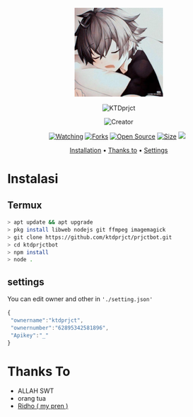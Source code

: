 <p align="center">
<img src="https://raw.githubusercontent.com/ktdprjct/prjctbot/master/media/ktdread.jpg" width="200"/>

<p align="center">
        <img
            src="https://readme-typing-svg.herokuapp.com?size=15&width=280&lines=Thank+for+using+Ktdprjct+bot"
            alt="KTDprjct"
        />
</p>

</p>
<p align="center">
<img title="Creator" src="https://img.shields.io/badge/Creator-ktdprjct-red.svg?style=for-the-badge&logo=github"></a>
</p>
<p align="center">
<a href="https://github.com/ktdprjct/prjctbot/watchers"><img title="Watching" src="https://img.shields.io/github/watchers/ktdprjct/prjctbot?label=Watchers&color=blue&style=flat-square"></a>
<a href="https://github.com/ktdprjct/prjctbot/network/members"><img title="Forks" src="https://img.shields.io/github/forks/ktdprjct/prjctbot?color=red&style=flat-square"></a>
<a href="https://github.com/ktdprjct/prjctbot"><img title="Open Source" src="https://badges.frapsoft.com/os/v2/open-source.svg?v=103"></a>
<a href="https://github.com/ktdprjct/prjctbot/"><img title="Size" src="https://img.shields.io/github/repo-size/ktdprjct/Ktdprjctbot?style=flat-square&color=green"></a>
<a href="https://github.com/ktdprjct/prjctbot/graphs/commit-activity"><img height="20" src="https://img.shields.io/badge/Maintained%3F-yes-green.svg"></a>&nbsp;&nbsp;
</p>

<p align="center">
  <a href="https://github.com/ktdprjct/prjctbot#instalasi">Installation</a> •
  <a href="https://github.com/ktdprjct/prjctbot#thanks-to">Thanks to</a> •
  <a href="https://github.com/ktdprjct/prjctbot#settings">Settings</a>

</p>
</div>


# Instalasi
## Termux
```bash
> apt update && apt upgrade
> pkg install libweb nodejs git ffmpeg imagemagick
> git clone https://github.com/ktdprjct/prjctbot.git
> cd ktdprjctbot
> npm install
> node .
```

## settings
You can edit owner and other in `'./setting.json'`

```ts
{
 "ownername":"ktdprjct",
 "ownernumber":"62895342581896",
 "Apikey":"_"
}
```

# Thanks To
- ALLAH SWT
- orang tua
- [Ridho ( my pren )](https://github.com/rthelolchex)
